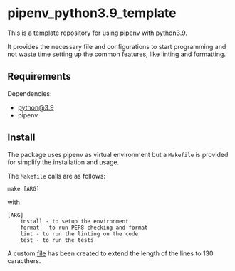 # pipenv_python3.9_template
This is a template repository for using pipenv with python3.9. 

It provides the necessary file and configurations to start programming and not waste time setting up the common features, like linting and formatting.

## Requirements

Dependencies:
- python@3.9
- pipenv

## Install

The package uses pipenv as virtual environment but a `Makefile` is provided for simplify the installation and usage.

The `Makefile` calls are as follows:

`make [ARG]`

with 

``` 
[ARG] 
    install - to setup the environment
    format - to run PEP8 checking and format
    lint - to run the linting on the code
    test - to run the tests
```

A custom [file](.flake8) has been created to extend the length of the lines to 130 caracthers.
